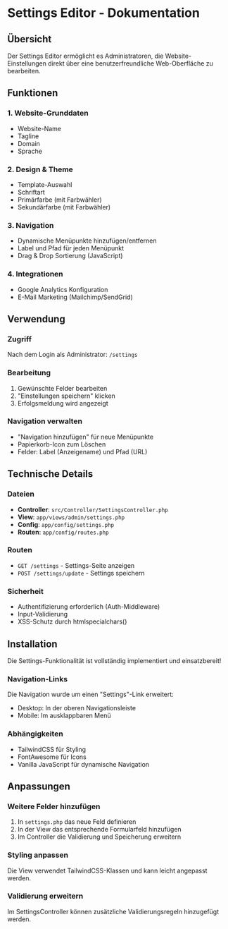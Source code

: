 # Settings Editor - Dokumentation

## Übersicht

Der Settings Editor ermöglicht es Administratoren, die Website-Einstellungen direkt über eine benutzerfreundliche Web-Oberfläche zu bearbeiten.

## Funktionen

### 1. Website-Grunddaten
- Website-Name
- Tagline  
- Domain
- Sprache

### 2. Design & Theme
- Template-Auswahl
- Schriftart
- Primärfarbe (mit Farbwähler)
- Sekundärfarbe (mit Farbwähler)

### 3. Navigation
- Dynamische Menüpunkte hinzufügen/entfernen
- Label und Pfad für jeden Menüpunkt
- Drag & Drop Sortierung (JavaScript)

### 4. Integrationen
- Google Analytics Konfiguration
- E-Mail Marketing (Mailchimp/SendGrid)

## Verwendung

### Zugriff
Nach dem Login als Administrator: `/settings`

### Bearbeitung
1. Gewünschte Felder bearbeiten
2. "Einstellungen speichern" klicken
3. Erfolgsmeldung wird angezeigt

### Navigation verwalten
- "Navigation hinzufügen" für neue Menüpunkte
- Papierkorb-Icon zum Löschen
- Felder: Label (Anzeigename) und Pfad (URL)

## Technische Details

### Dateien
- **Controller**: `src/Controller/SettingsController.php`
- **View**: `app/views/admin/settings.php`
- **Config**: `app/config/settings.php`
- **Routen**: `app/config/routes.php`

### Routen
- `GET /settings` - Settings-Seite anzeigen
- `POST /settings/update` - Settings speichern

### Sicherheit
- Authentifizierung erforderlich (Auth-Middleware)
- Input-Validierung
- XSS-Schutz durch htmlspecialchars()

## Installation

Die Settings-Funktionalität ist vollständig implementiert und einsatzbereit!

### Navigation-Links
Die Navigation wurde um einen "Settings"-Link erweitert:
- Desktop: In der oberen Navigationsleiste
- Mobile: Im ausklappbaren Menü

### Abhängigkeiten
- TailwindCSS für Styling
- FontAwesome für Icons
- Vanilla JavaScript für dynamische Navigation

## Anpassungen

### Weitere Felder hinzufügen
1. In `settings.php` das neue Feld definieren
2. In der View das entsprechende Formularfeld hinzufügen
3. Im Controller die Validierung und Speicherung erweitern

### Styling anpassen
Die View verwendet TailwindCSS-Klassen und kann leicht angepasst werden.

### Validierung erweitern
Im SettingsController können zusätzliche Validierungsregeln hinzugefügt werden.
